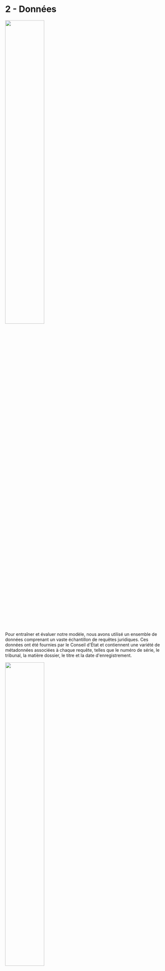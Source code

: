 # 2 - Données

<img src="img/data_schema_.png" width="50%" height="50%">

Pour entraîner et évaluer notre modèle, nous avons utilisé un ensemble de données comprenant un vaste échantillon de requêtes juridiques. Ces données ont été fournies par le Conseil d'État et contiennent une variété de métadonnées associées à chaque requête, telles que le numéro de série, le tribunal, la matière dossier, le titre et la date d'enregistrement.

<img src="img/tab_4.png" width="50%" height="50%">

Les données brutes se présentent sous forme de fichiers PDF, ce qui nécessite un processus de prétraitement pour les rendre exploitables. Comme expliqué dans la première section (1 - OCR), nous avons converti ces fichiers PDF en textes extraits grâce à la reconnaissance optique de caractères (OCR). Cette étape nous a permis d'obtenir des fichiers texte (.txt) contenant le contenu des requêtes.
